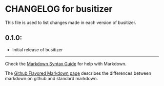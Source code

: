 # CHANGELOG for busitizer

This file is used to list changes made in each version of busitizer.

## 0.1.0:

* Initial release of busitizer

- - -
Check the [Markdown Syntax Guide](http://daringfireball.net/projects/markdown/syntax) for help with Markdown.

The [Github Flavored Markdown page](http://github.github.com/github-flavored-markdown/) describes the differences between markdown on github and standard markdown.

